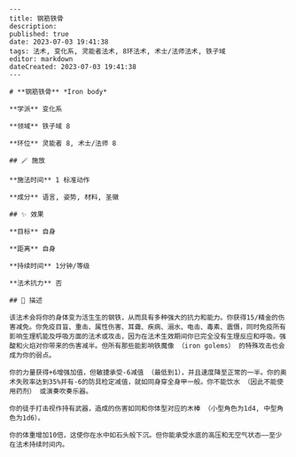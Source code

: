 
    ---
    title: 钢筋铁骨
    description: 
    published: true
    date: 2023-07-03 19:41:38
    tags: 法术, 变化系, 灵能者法术, 8环法术, 术士/法师法术, 铁子域
    editor: markdown
    dateCreated: 2023-07-03 19:41:38
    ---

    # **钢筋铁骨** *Iron body*

    **学派** 变化系 

    **领域** 铁子域 8

    **环位** 灵能者 8, 术士/法师 8

    ## 🪄 施放

    **施法时间** 1 标准动作

    **成分** 语言, 姿势, 材料, 圣徽

    ## ✨ 效果 

    **目标** 自身 

    **距离** 自身  

    **持续时间** 1分钟/等级 

    **法术抗力** 否

    ## 📖 描述

    该法术会将你的身体变为活生生的钢铁，从而具有多种强大的抗力和能力。你获得15/精金的伤害减免。你免疫目盲、重击、属性伤害、耳聋、疾病、溺水、电击、毒素、震慑，同时免疫所有影响生理机能及呼吸方面的法术或攻击，因为在法术生效期间你已完全没有生理反应和呼吸。强酸和火焰对你带来的伤害减半。但所有那些能影响铁魔像 （iron golems） 的特殊攻击也会成为你的弱点。

    你的力量获得+6增强加值，但敏捷承受-6减值 （最低到1），并且速度降至正常的一半。你的奥术失败率达到35%并有-6的防具检定减值，就如同身穿全身甲一般。你不能饮水 （因此不能使用药剂） 或演奏吹奏乐器。

    你的徒手打击视作持有武器，造成的伤害如同和你体型对应的木棒 （小型角色为1d4, 中型角色为1d6）。

    你的体重增加10倍，这使你在水中如石头般下沉。但你能承受水底的高压和无空气状态——至少在法术持续时间内。
    